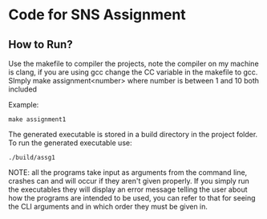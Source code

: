 # Code for SNS Assignment

## How to Run?
Use the makefile to compiler the projects, note the compiler on my machine is clang, if you are using gcc change the CC variable in the makefile to gcc. SImply make assignment\<number\> where number is between 1 and 10 both included

Example:

    make assignment1

The generated executable is stored in a build directory in the project folder. To run the generated executable use:

    ./build/assg1

NOTE: all the programs take input as arguments from the command line, crashes can and will occur if they aren't given properly. If you simply run the executables they will display an error message telling the user about how the programs are intended to be used, you can refer to that for seeing the CLI arguments and in which order they must be given in.  
